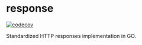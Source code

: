 # response
[![codecov](https://codecov.io/gh/go-lean/response/branch/main/graph/badge.svg?token=8C7J89P5F4)](https://codecov.io/gh/go-lean/response)

Standardized HTTP responses implementation in GO.
